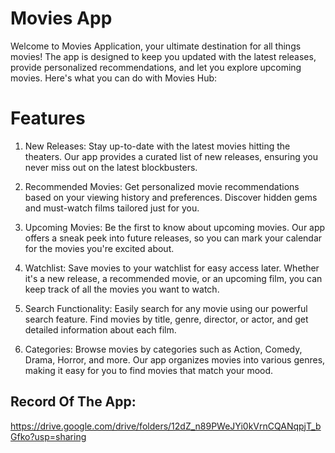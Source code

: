 # Movies App
Welcome to Movies Application, your ultimate destination for all things movies! The app is designed to keep you updated with the latest releases, provide personalized recommendations, and let you explore upcoming movies. Here's what you can do with Movies Hub:

# Features
1. New Releases: Stay up-to-date with the latest movies hitting the theaters. Our app provides a curated list of new releases, ensuring you never miss out on the latest blockbusters.

2. Recommended Movies: Get personalized movie recommendations based on your viewing history and preferences. Discover hidden gems and must-watch films tailored just for you.

3. Upcoming Movies: Be the first to know about upcoming movies. Our app offers a sneak peek into future releases, so you can mark your calendar for the movies you're excited about.

4. Watchlist: Save movies to your watchlist for easy access later. Whether it's a new release, a recommended movie, or an upcoming film, you can keep track of all the movies you want to watch.

5. Search Functionality: Easily search for any movie using our powerful search feature. Find movies by title, genre, director, or actor, and get detailed information about each film.

6. Categories: Browse movies by categories such as Action, Comedy, Drama, Horror, and more. Our app organizes movies into various genres, making it easy for you to find movies that match your mood.

## Record Of The App:

https://drive.google.com/drive/folders/12dZ_n89PWeJYi0kVrnCQANqpjT_bGfko?usp=sharing
